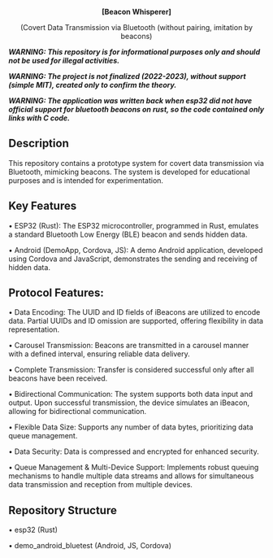 <div id="header" align="center">
  
<b>[Beacon Whisperer]</b>

(Covert Data Transmission via Bluetooth (without pairing, imitation by beacons)
</div>


<i><b>WARNING: This repository is for informational purposes only and should not be used for illegal activities.</b></i>

<i><b>WARNING: The project is not finalized (2022-2023), without support (simple MIT), created only to confirm the theory.</b></i>

<i><b>WARNING: The application was written back when esp32 did not have official support for bluetooth beacons on rust, so the code contained only links with C code.</b></i>


## Description

This repository contains a prototype system for covert data transmission via Bluetooth, mimicking beacons. The system is developed for educational purposes and is intended for experimentation.

## Key Features

• ESP32 (Rust): The ESP32 microcontroller, programmed in Rust, emulates a standard Bluetooth Low Energy (BLE) beacon and sends hidden data.

• Android (DemoApp, Cordova, JS): A demo Android application, developed using Cordova and JavaScript, demonstrates the sending and receiving of hidden data.

## Protocol Features:

• Data Encoding: The UUID and ID fields of iBeacons are utilized to encode data. Partial UUIDs and ID omission are supported, offering flexibility in data representation.

• Carousel Transmission: Beacons are transmitted in a carousel manner with a defined interval, ensuring reliable data delivery.

• Complete Transmission: Transfer is considered successful only after all beacons have been received.

• Bidirectional Communication: The system supports both data input and output. Upon successful transmission, the device simulates an iBeacon, allowing for bidirectional communication.

• Flexible Data Size: Supports any number of data bytes, prioritizing data queue management.

• Data Security: Data is compressed and encrypted for enhanced security.

• Queue Management & Multi-Device Support: Implements robust queuing mechanisms to handle multiple data streams and allows for simultaneous data transmission and reception from multiple devices.


## Repository Structure

• esp32 (Rust)

• demo_android_bluetest (Android, JS, Cordova)

